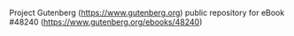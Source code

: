 Project Gutenberg (https://www.gutenberg.org) public repository for
eBook #48240 (https://www.gutenberg.org/ebooks/48240)
